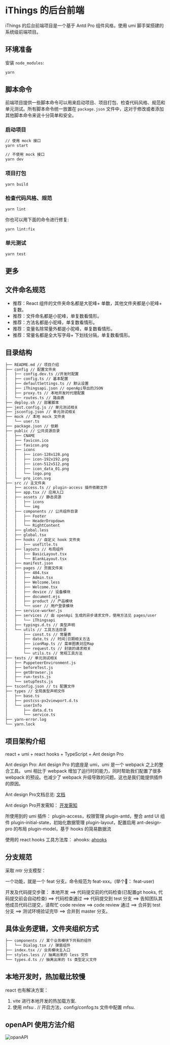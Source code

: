# iThings 的后台前端

iThings 的后台前端项目是一个基于 Antd Pro 组件风格，使用 umi 脚手架搭建的系统级前端项目。

## 环境准备

安装 `node_modules`:

```bash
yarn
```

## 脚本命令

前端项目提供一些脚本命令可以用来启动项目、项目打包、检查代码风格、规范和单元测试。所有脚本命令统一放置在 `package.json` 文件中，这对于修改或者添加其他脚本命令来说十分简单和安全。

### 启动项目

```bash
// 使用 mock 接口
yarn start
```

```bash
// 不使用 mock 接口
yarn dev
```

### 项目打包

```bash
yarn build
```

### 检查代码风格、规范

```bash
yarn lint
```

你也可以用下面的命令进行修复:

```bash
yarn lint:fix
```

### 单元测试

```bash
yarn test
```

## 更多

## 文件命名规范

- 推荐：React 组件的文件夹命名都是大驼峰+ 单数，其他文件夹都是小驼峰+ 复数。
- 推荐：文件命名都是小驼峰，单复数看情形。
- 推荐：方法名都是小驼峰，单复数看情形。
- 推荐：变量名除常量外都是小驼峰，单复数看情形。
- 推荐：常量名都是全大写字母+ 下划线分隔，单复数看情形。

## 目录结构

```md
├── README.md // 项目介绍
├── config // 配置文件夹
│   ├── config.dev.ts //开发时配置
│   ├── config.ts // 基本配置
│   ├── defaultSettings.ts // 默认设置
│   ├── iThingsapi.json // openApi导出的JSON
│   ├── proxy.ts // 本地开发时代理配置
│   └── routes.ts // 路由表
├── deploy.sh // 部署脚本
├── jest.config.js // 单元测试相关
├── jsconfig.json // 单元测试相关
├── mock // 本地 mock 文件夹
│   └── user.ts
├── package.json // 依赖
├── public // 公共资源目录
│   ├── CNAME
│   ├── favicon.ico
│   ├── favicon.png
│   ├── icons
│   │   ├── icon-128x128.png
│   │   ├── icon-192x192.png
│   │   ├── icon-512x512.png
│   │   ├── icon_data_01.png
│   │   └── logo.png
│   └── pro_icon.svg
├── src // 主文件夹
│   ├── access.ts // plugin-access 插件依赖文件
│   ├── app.tsx // 应用入口
│   ├── assets // 静态资源
│   │   ├── icons
│   │   └── img
│   ├── components // 公共组件目录
│   │   ├── Footer
│   │   ├── HeaderDropdown
│   │   └── RightContent
│   ├── global.less
│   ├── global.tsx
│   ├── hooks // 自定义 hook 文件夹
│   │   ├── useTitle.ts
│   ├── layouts // 布局组件
│   │   ├── BasicLayout.tsx
│   │   └── BlankLayout.tsx
│   ├── manifest.json
│   ├── pages // 页面文件夹
│   │   ├── 404.tsx
│   │   ├── Admin.tsx
│   │   ├── Welcome.less
│   │   ├── Welcome.tsx
│   │   ├── device // 设备模块
│   │   ├── document.ejs
│   │   ├── product // 产品模块
│   │   └── user // 用户登录模块
│   ├── service-worker.js
│   ├── services // 由 openApi 生成的异步请求文件，使用方法见 pages/user
│   │   └── iThingsapi
│   ├── typings.d.ts // 类型声明
│   └── utils // 工具方法目录
│       ├── const.ts // 常量表
│       ├── date.ts // 时间|日期相关方法
│       ├── iconMap.ts // 菜单图表对应Map
│       ├── request.ts // 封装的请求相关
│       └── utils.ts // 常规工具方法
├── tests // 单元测试相关
│   ├── PuppeteerEnvironment.js
│   ├── beforeTest.js
│   ├── getBrowser.js
│   ├── run-tests.js
│   └── setupTests.js
├── tsconfig.json // ts 配置文件
├── types // 全局类型声明文件
│   ├── base.ts
│   ├── postcss-px2viewport.d.ts
│   └── userInfo
│       ├── data.d.ts
│       └── service.ts
├── yarn-error.log
└── yarn.lock
```

## 项目架构介绍

react + umi + react hooks + TypeScript + Ant design Pro

Ant design Pro: Ant design Pro 的底座是 umi，umi 是一个 webpack 之上的整合工具。 umi 相比于 webpack 增加了运行时的能力，同时帮助我们配置了很多 webpack 的预设。也减少了 webpack 升级导致的问题。这也是我们能提供插件的原因。

Ant design Pro文档总览: [文档](https://pro.ant.design/zh-CN/docs/overview)

Ant design Pro开发需知： [开发需知](https://pro.ant.design/zh-CN/docs/introduction/)

所使用到的 umi 插件：
plugin-access，权限管理
plugin-antd，整合 antd UI 组件
plugin-initial-state，初始化数据管理
plugin-layout，配置启用 ant-design-pro 的布局
plugin-model，基于 hooks 的简易数据流

使用的 react hooks 工具方法库：
ahooks: [ahooks](https://ahooks.js.org/zh-CN/hooks/use-request/index)

## 分支规范

采取 mtr 分支模型：

一个功能，就是一个 feat 分支。命令规范为 feat-xxx。(举个🌰： feat-user)

开发及代码提交步骤： 本地开发 ==> 代码提交前的代码检查(已配置git hooks, 代码提交前会自动检查) ==> 代码检查通过 ==> 代码提交到 test 分支 ==> 告知团队其他成员代码已提交，请帮忙 code review ==> code review 通过   ==> 合并到 test 分支  ==> 测试环境验证完毕 ==> 合并到 master 分支。

## 具体业务逻辑，文件夹组织方式

```md
├── components // 某个业务模块下共有的组件
│   └── Dialog.tsx // 弹窗组件
├── index.tsx // 业务模块主入口
├── styles.less // 抽离出来的 less 文件
└── types.d.ts // 抽离出来的 ts 类型定义文件
```

## 本地开发时，热加载比较慢

react 也有解决方案：

1. vite 进行本地开发的热加载方案.
2. 使用 mfsu . // 开启方法，config/confog.ts 文件中配置  mfsu.

## openAPI 使用方法介绍

![opanAPI](https://tva1.sinaimg.cn/large/e6c9d24egy1h5mtjmhv68g213l0khkjr.gif)
